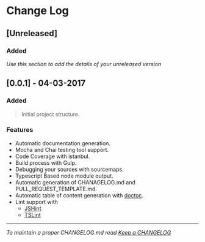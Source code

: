 # Change Log

## [Unreleased]

### Added

*Use this section to add the details of your unreleased version*

## [0.0.1] - 04-03-2017

### Added
> Initial project structure.

### Features
- Automatic documentation generation.
- Mocha and Chai
 testing tool support.
- Code Coverage with istanbul.
- Build process with Gulp.
- Debugging your sources with sourcemaps.
- Typescript Based node module output.
- Automatic generation of CHANAGELOG.md and PULL_REQUEST_TEMPLATE.md.
- Automatic table of content generation with [doctoc](https://github.com/thlorenz/doctoc).
- Lint support with
  - [JSHint](http://jshint.com/)
  - [TSLint](https://www.npmjs.com/package/tslint)
  

---
*To maintain a proper CHANGELOG.md read [Keep a CHANGELOG](http://keepachangelog.com/)*
